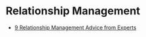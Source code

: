 # Relationship Management
- [9 Relationship Management Advice from Experts](https://jyotirgamya.org/article/relationship-management/)
